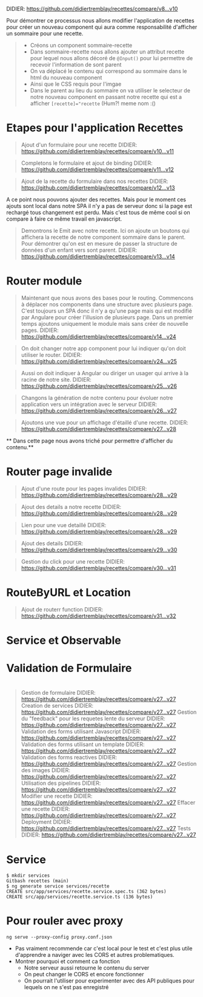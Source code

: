 DIDIER: https://github.com/didiertremblay/recettes/compare/v8...v10

Pour démontrer ce processus nous allons modifier l'application de recettes pour créer un nouveau component qui aura comme responsabilité d'afficher un sommaire pour une recette.

> * Créons un component sommaire-recette
> * Dans sommaire-recette nous allons ajouter un attribut recette pour lequel nous allons décoré de `@Input()` pour lui permettre de recevoir l'information de sont parent
> * On va déplacé le contenu qui correspond au sommaire dans le html du nouveau component
> * Ainsi que le CSS requis pour l'imgae
> * Dans le parent au lieu du sommaire on va utiliser le selecteur de notre nouveau component en passant notre recette qui est a afficher `[recette]="recette` (Hum?! meme nom :()


# Etapes pour l'application Recettes
> Ajout d'un formulaire pour une recette
> DIDIER: https://github.com/didiertremblay/recettes/compare/v10...v11

> Completons le formulaire et ajout de binding
> DIDIER: https://github.com/didiertremblay/recettes/compare/v11...v12

> Ajout de la recette du formulaire dans nos recettes
> DIDIER: https://github.com/didiertremblay/recettes/compare/v12...v13

A ce point nous pouvons ajouter des recettes. Mais pour le moment ces ajouts sont local dans notre SPA il n'y a pas de serveur donc si la page est rechargé tous changement est perdu. Mais c'est tous de même cool si on compare à faire ce même travail en javascript.

> Demontrons le Emit avec notre recette. Ici on ajoute un boutons qui affichera la recette de notre component sommaire dans le parent. Pour démontrer qu'on est en mesure de passer la structure de données d'un enfant vers sont parent.
> DIDIER: https://github.com/didiertremblay/recettes/compare/v13...v14

# Router module

> Maintenant que nous avons des bases pour le routing. Commencons à déplacer nos components dans une structure avec plusieurs page. C'est toujours un SPA donc il n'y a qu'une page mais qui est modifié par Angulare pour créer l'illusion de plusieurs page.
> Dans un premier temps ajoutons uniquement le module mais sans créer de nouvelle pages.
> DIDIER: https://github.com/didiertremblay/recettes/compare/v14...v24

> On doit changer notre app component pour lui indiquer qu'on doit utiliser le router.
> DIDIER: https://github.com/didiertremblay/recettes/compare/v24...v25

> Aussi on doit indiquer à Angular ou diriger un usager qui arrive à la racine de notre site.
> DIDIER: https://github.com/didiertremblay/recettes/compare/v25...v26

> Changons la génération de notre contenu pour évoluer notre application vers un intégration avec le serveur
> DIDIER: https://github.com/didiertremblay/recettes/compare/v26...v27

> Ajoutons une vue pour un affichage d'étaillé d'une recette.
> DIDIER: https://github.com/didiertremblay/recettes/compare/v27...v28

** Dans cette page nous avons triché pour permettre d'afficher du contenu.**

# Router page invalide

> Ajout d'une route pour les pages invalides
> DIDIER: https://github.com/didiertremblay/recettes/compare/v28...v29

> Ajout des details a notre recette
> DIDIER: https://github.com/didiertremblay/recettes/compare/v28...v29

> Lien pour une vue detaillé
> DIDIER: https://github.com/didiertremblay/recettes/compare/v28...v29

> Ajout des details
> DIDIER: https://github.com/didiertremblay/recettes/compare/v29...v30

> Gestion du click pour une recette
> DIDIER: https://github.com/didiertremblay/recettes/compare/v30...v31

# RouteByURL et Location

> Ajout de routerr function
> DIDIER: https://github.com/didiertremblay/recettes/compare/v31...v32

# Service et Observable
# Validation de Formulaire
# 



> Gestion de formulaire
> DIDIER: https://github.com/didiertremblay/recettes/compare/v27...v27
> Creation de services
> DIDIER: https://github.com/didiertremblay/recettes/compare/v27...v27
> Gestion du "feedback" pour les requetes lente du serveur
> DIDIER: https://github.com/didiertremblay/recettes/compare/v27...v27
> Validation des forms utilisant Javascript
> DIDIER: https://github.com/didiertremblay/recettes/compare/v27...v27
> Validation des forms utilisant un template
> DIDIER: https://github.com/didiertremblay/recettes/compare/v27...v27
> Validation des forms reactives
> DIDIER: https://github.com/didiertremblay/recettes/compare/v27...v27
> Gestion des images
> DIDIER: https://github.com/didiertremblay/recettes/compare/v27...v27
> Utilisation des pipelines
> DIDIER: https://github.com/didiertremblay/recettes/compare/v27...v27
> Modifier une recette
> DIDIER: https://github.com/didiertremblay/recettes/compare/v27...v27
> Effacer une recette
> DIDIER: https://github.com/didiertremblay/recettes/compare/v27...v27
> Deployment
> DIDIER: https://github.com/didiertremblay/recettes/compare/v27...v27
> Tests
> DIDIER: https://github.com/didiertremblay/recettes/compare/v27...v27

# Service

```Shell
$ mkdir services
Gitbash recettes (main)
$ ng generate service services/recette
CREATE src/app/services/recette.service.spec.ts (362 bytes)
CREATE src/app/services/recette.service.ts (136 bytes)
```

# Pour rouler avec proxy

`ng serve --proxy-config proxy.conf.json`
* Pas vraiment recommende car c'est local pour le test et c'est plus utile d'apprendre a naviger avec les CORS et autres problematiques.
* Montrer pourquoi et comment ca fonction
  * Notre serveur aussi retourne le contenu du server
  * On peut changer le CORS et encore fonctionner
  * On pourrait l'utiliser pour experimenter avec des API publiques pour lequels on ne s'est pas enregistré
